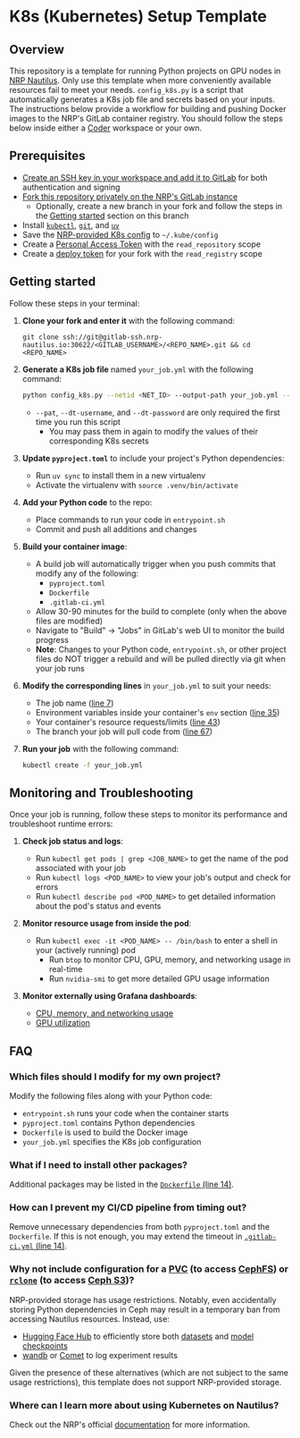 # K8s (Kubernetes) Setup Template


## Overview

This repository is a template for running Python projects on GPU nodes in [NRP Nautilus](https://nrp.ai/documentation/). Only use this template when more conveniently available resources fail to meet your needs. `config_k8s.py` is a script that automatically generates a K8s job file and secrets based on your inputs. The instructions below provide a workflow for building and pushing Docker images to the NRP's GitLab container registry. You should follow the steps below inside either a [Coder](https://coder.nrp-nautilus.io/) workspace or your own.


## Prerequisites

- [Create an SSH key in your workspace and add it to GitLab](https://gitlab.nrp-nautilus.io/help/user/ssh.md) for both authentication and signing 
- [Fork this repository privately on the NRP's GitLab instance](https://gitlab.nrp-nautilus.io/varuniyer/k8s-setup-template)
    - Optionally, create a new branch in your fork and follow the steps in the [Getting started](#getting-started) section on this branch
- Install [`kubectl`](https://kubernetes.io/docs/tasks/tools/), [`git`](https://git-scm.com/downloads), and [`uv`](https://docs.astral.sh/uv/getting-started/installation/)
- Save the [NRP-provided K8s config](https://portal.nrp-nautilus.io/authConfig) to `~/.kube/config`
- Create a [Personal Access Token](https://docs.gitlab.com/user/profile/personal_access_tokens/) with the `read_repository` scope
- Create a [deploy token](https://docs.gitlab.com/user/project/deploy_tokens/) for your fork with the `read_registry` scope


## Getting started

Follow these steps in your terminal:

1. **Clone your fork and enter it** with the following command:
    ```
    git clone ssh://git@gitlab-ssh.nrp-nautilus.io:30622/<GITLAB_USERNAME>/<REPO_NAME>.git && cd <REPO_NAME>
    ```

2. **Generate a K8s job file** named `your_job.yml` with the following command:
    ```bash
    python config_k8s.py --netid <NET_ID> --output-path your_job.yml --pat <GITLAB_PAT> --dt-username <DEPLOY_TOKEN_USERNAME> --dt-password <DEPLOY_TOKEN_PASSWORD>
    ```
    - `--pat`, `--dt-username`, and `--dt-password` are only required the first time you run this script
        - You may pass them in again to modify the values of their corresponding K8s secrets

3. **Update `pyproject.toml`** to include your project's Python dependencies:
    - Run `uv sync` to install them in a new virtualenv
    - Activate the virtualenv with `source .venv/bin/activate`

4. **Add your Python code** to the repo:
    - Place commands to run your code in `entrypoint.sh`
    - Commit and push all additions and changes

5. **Build your container image**:
    - A build job will automatically trigger when you push commits that modify any of the following:
        - `pyproject.toml`
        - `Dockerfile`
        - `.gitlab-ci.yml`
    - Allow 30-90 minutes for the build to complete (only when the above files are modified)
    - Navigate to "Build" &rarr; "Jobs" in GitLab's web UI to monitor the build progress
    - **Note**: Changes to your Python code, `entrypoint.sh`, or other project files do NOT trigger a rebuild and will be pulled directly via git when your job runs
    
    

6. **Modify the corresponding lines** in `your_job.yml` to suit your needs:
    - The job name ([line 7](https://gitlab.nrp-nautilus.io/varuniyer/k8s-setup-template/-/blob/main/job_template.yml?ref_type=heads#L7))
    - Environment variables inside your container's `env` section ([line 35](https://gitlab.nrp-nautilus.io/varuniyer/k8s-setup-template/-/blob/main/job_template.yml?ref_type=heads#L35))
    - Your container's resource requests/limits ([line 43](https://gitlab.nrp-nautilus.io/varuniyer/k8s-setup-template/-/blob/main/job_template.yml?ref_type=heads#L43))
    - The branch your job will pull code from ([line 67](https://gitlab.nrp-nautilus.io/varuniyer/k8s-setup-template/-/blob/main/job_template.yml?ref_type=heads#L67))

7. **Run your job** with the following command:
    ```bash
    kubectl create -f your_job.yml
    ```


## Monitoring and Troubleshooting

Once your job is running, follow these steps to monitor its performance and troubleshoot runtime errors:

1. **Check job status and logs**:
    - Run `kubectl get pods | grep <JOB_NAME>` to get the name of the pod associated with your job
    - Run `kubectl logs <POD_NAME>` to view your job's output and check for errors
    - Run `kubectl describe pod <POD_NAME>` to get detailed information about the pod's status and events

2. **Monitor resource usage from inside the pod**:
    - Run `kubectl exec -it <POD_NAME> -- /bin/bash` to enter a shell in your (actively running) pod
        - Run `btop` to monitor CPU, GPU, memory, and networking usage in real-time
        - Run `nvidia-smi` to get more detailed GPU usage information

3. **Monitor externally using Grafana dashboards**:
    - [CPU, memory, and networking usage](https://grafana.nrp-nautilus.io/d/85a562078cdf77779eaa1add43ccec1e/kubernetes-compute-resources-namespace-pods?orgId=1&from=now-3h&to=now&refresh=10s)
    - [GPU utilization](https://grafana.nrp-nautilus.io/d/dRG9q0Ymz/k8s-compute-resources-namespace-gpus?orgId=1&from=now-3h&to=now&refresh=30s)


## FAQ

### Which files should I modify for my own project?

Modify the following files along with your Python code:

- `entrypoint.sh` runs your code when the container starts
- `pyproject.toml` contains Python dependencies
- `Dockerfile` is used to build the Docker image
- `your_job.yml` specifies the K8s job configuration


### What if I need to install other packages?

Additional packages may be listed in the [`Dockerfile` (line 14)](https://gitlab.nrp-nautilus.io/varuniyer/k8s-setup-template/-/blob/main/Dockerfile?ref_type=heads#L14).


### How can I prevent my CI/CD pipeline from timing out?

Remove unnecessary dependencies from both `pyproject.toml` and the `Dockerfile`. If this is not enough, you may extend the timeout in [`.gitlab-ci.yml` (line 14)](https://gitlab.nrp-nautilus.io/varuniyer/k8s-setup-template/-/blob/main/.gitlab-ci.yml?ref_type=heads#L14).


### Why not include configuration for a [PVC](https://nrp.ai/documentation/userdocs/tutorial/storage/#learning-objectives) (to access [CephFS](https://nrp.ai/documentation/userdocs/storage/ceph/)) or [`rclone`](https://rclone.org/) (to access [Ceph S3](https://nrp.ai/documentation/userdocs/storage/ceph-s3/))?

NRP-provided storage has usage restrictions. Notably, even accidentally storing Python dependencies in Ceph may result in a temporary ban from accessing Nautilus resources. Instead, use:

- [Hugging Face Hub](https://huggingface.co/docs/hub/en/index) to efficiently store both [datasets](https://huggingface.co/docs/datasets/en/upload_dataset) and [model checkpoints](https://huggingface.co/docs/transformers/main/en/model_sharing)
- [wandb](https://docs.wandb.ai/) or [Comet](https://www.comet.com/docs/) to log experiment results

Given the presence of these alternatives (which are not subject to the same usage restrictions), this template does not support NRP-provided storage.


### Where can I learn more about using Kubernetes on Nautilus?

Check out the NRP's official [documentation](https://nrp.ai/documentation/) for more information.
